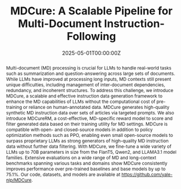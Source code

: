 ---
title: "MDCure: A Scalable Pipeline for Multi-Document Instruction-Following"
authors:
- admin
- Bowen Shi
- Avi Caciularu
- Idan Szpektor
- Arman Cohan
date: "2025-05-01T00:00:00Z"
doi: ""

# Schedule page publish date (NOT publication's date).
publishDate: "2024-11-01T00:00:00Z"

# Publication type.
# Legend: 0 = Uncategorized; 1 = Conference paper; 2 = Journal article;
# 3 = Preprint / Working Paper; 4 = Report; 5 = Book; 6 = Book section;
# 7 = Thesis; 8 = Patent
publication_types: ["1"]

# Publication name and optional abbreviated publication name.
publication: "*ACL Main*"
publication_short: "*ACL Main*"

abstract: "Multi-document (MD) processing is crucial for LLMs to handle real-world tasks such as summarization and question-answering across large sets of documents. While LLMs have improved at processing long inputs, MD contexts still present unique difficulties, including management of inter-document dependencies, redundancy, and incoherent structures. To address this challenge, we introduce MDCure, a scalable and effective instruction data generation framework to enhance the MD capabilities of LLMs without the computational cost of pre-training or reliance on human-annotated data. MDCure generates high-quality synthetic MD instruction data over sets of articles via targeted prompts. We also introduce MDCureRM, a cost-effective, MD-specific reward model to score and filter generated data based on their training utility for MD settings. MDCure is compatible with open- and closed-source models in addition to policy optimization methods such as PPO, enabling even small open-source models to surpass proprietary LLMs as strong generators of high-quality MD instruction data without further data filtering. With MDCure, we fine-tune a wide variety of LLMs up to 70B parameters in size from the FlanT5, Qwen2, and LLAMA3.1 model families. Extensive evaluations on a wide range of MD and long-context benchmarks spanning various tasks and domains show MDCure consistently improves performance over pre-trained baselines and base models by up to 75.1%. Our code, datasets, and models are available at https://github.com/yale-nlp/MDCure."

# Summary. An optional shortened abstract.
summary: 'Multi-document (MD) processing is crucial for LLMs to handle real-world tasks across large sets of documents. This paper introduces MDCure, an effective and scalable procedure for generating high-quality multi-document instruction tuning data to improve MD capabilities of any base LLM.'

#tags:
#- LLMs
#- NLP
featured: false

# Optional external URL for project (replaces project detail page).
external_link: 'https://arxiv.org/abs/2410.23463'

links:
- name: HF Repo
  url: https://huggingface.co/collections/yale-nlp/mdcure-6724914875e87f41e5445395
url_pdf: 'https://arxiv.org/pdf/2410.23463'
url_code: 'https://github.com/yale-nlp/MDCure'
url_dataset: ''
url_poster: ''
url_project: ''
url_slides: ''
url_source: ''
url_video: ''

# Featured image
# To use, add an image named `featured.jpg/png` to your page's folder. 
image:
  caption: ''
  focal_point: ""
  preview_only: false

# Associated Projects (optional).
#   Associate this publication with one or more of your projects.
#   Simply enter your project's folder or file name without extension.
#   E.g. `internal-project` references `content/project/internal-project/index.md`.
#   Otherwise, set `projects: []`.
#projects:
#- internal-project

# Slides (optional).
#   Associate this publication with Markdown slides.
#   Simply enter your slide deck's filename without extension.
#   E.g. `slides: "example"` references `content/slides/example/index.md`.
#   Otherwise, set `slides: ""`.
slides: ""
---